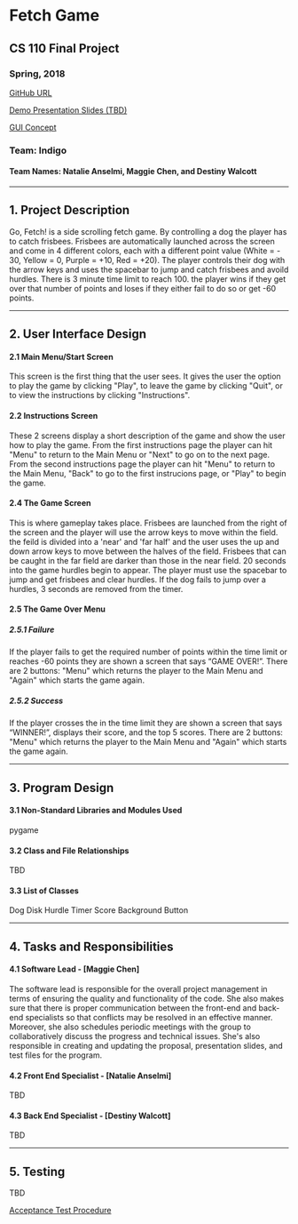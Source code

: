 # Fetch Game
## CS 110 Final Project
### Spring, 2018

[GitHub URL](https://github.com/binghamtonuniversity-cs110/final-project-spr18-indigo.git)

[Demo Presentation Slides (TBD)](#)

[GUI Concept](https://docs.google.com/presentation/d/1G4KUCHR8m9GNecY2GC9WtDUEP6b0_4xmQeJQMB2PxTA/edit?usp=sharing)

### Team: Indigo
#### Team Names: Natalie Anselmi, Maggie Chen, and Destiny Walcott

***

## 1. Project Description
Go, Fetch! is a side scrolling fetch game. By controlling a dog the player has to catch frisbees. Frisbees are automatically launched across the screen and come in 4 different colors, each with a different point value (White = - 30, Yellow = 0, Purple = +10, Red = +20). The player controls their dog with the arrow keys and uses the spacebar to jump and catch frisbees and avoild hurdles. There is 3 minute time limit to reach 100. the player wins if they get over that number of points and loses if they either fail to do so or get -60 points.

***    

## 2. User Interface Design  
#### 2.1 Main Menu/Start Screen
This screen is the first thing that the user sees. It gives the user the option to play the game by clicking "Play", to leave the game by clicking "Quit", or to view the instructions by clicking "Instructions".


#### 2.2 Instructions Screen
These 2 screens display a short description of the game and show the user how to play the game. From the first instructions page the player can hit "Menu" to return to the Main Menu or "Next" to go on to the next page. From the second instructions page the player can hit "Menu" to return to the Main Menu, "Back" to go to the first instrucions page, or "Play" to begin the game.


#### 2.4 The Game Screen
This is where gameplay takes place. Frisbees are launched from the right of the screen and the player will use the arrow keys to move within the field. the feild is divided into a 'near' and 'far half' and the user uses the up and down arrow keys to move between the halves of the field. Frisbees that can be caught in the far field are darker than those in the near field. 20 seconds into the game hurdles begin to appear. The player must use the spacebar to jump and get frisbees and clear hurdles. If the dog fails to jump over a hurdles, 3 seconds are removed from the timer. 


#### 2.5 The Game Over Menu
##### 2.5.1 Failure
If the player fails to get the required number of points within the time limit or reaches -60 points they are shown a screen that says “GAME OVER!”. There are 2 buttons: "Menu" which returns the player to the Main Menu and "Again" which starts the game again.

##### 2.5.2 Success
If the player crosses the <point threshold> in the time limit they are shown a screen that says “WINNER!”, displays their score, and the top 5 scores. There are 2 buttons: "Menu" which returns the player to the Main Menu and "Again" which starts the game again.


***
## 3. Program Design
#### 3.1 Non-Standard Libraries and Modules Used
pygame

#### 3.2 Class and File Relationships
TBD

#### 3.3 List of Classes
Dog
Disk
Hurdle
Timer
Score
Background
Button

***
## 4. Tasks and Responsibilities
#### 4.1 Software Lead - [Maggie Chen]
The software lead is responsible for the overall project management in terms of ensuring the quality and functionality of the code. She also makes sure that there is proper communication between the front-end and back-end specialists so that conflicts may be resolved in an effective manner. Moreover, she also schedules periodic meetings with the group to collaboratively discuss the progress and technical issues. She's also responsible in creating and updating the proposal, presentation slides, and test files for the program.

#### 4.2 Front End Specialist - [Natalie Anselmi]
TBD

#### 4.3 Back End Specialist - [Destiny Walcott]
TBD

***
## 5. Testing
TBD

[Acceptance Test Procedure](https://docs.google.com/document/d/1mRwjm5VlQiFG5ITpi4t685rkpe00hen6QSnsbdL7kWU/edit?usp=sharing)
